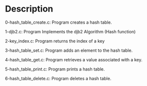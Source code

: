 # Description

0-hash_table_create.c: Program creates a hash table.

1-djb2.c: Program Implements the djb2 Algorithm (Hash function)

2-key_index.c: Program returns the index of a key

3-hash_table_set.c: Program adds an element to the hash table.

4-hash_table_get.c: Program retrieves a value associated with a key.

5-hash_table_print.c: Program prints a hash table.

6-hash_table_delete.c: Program deletes a hash table.

